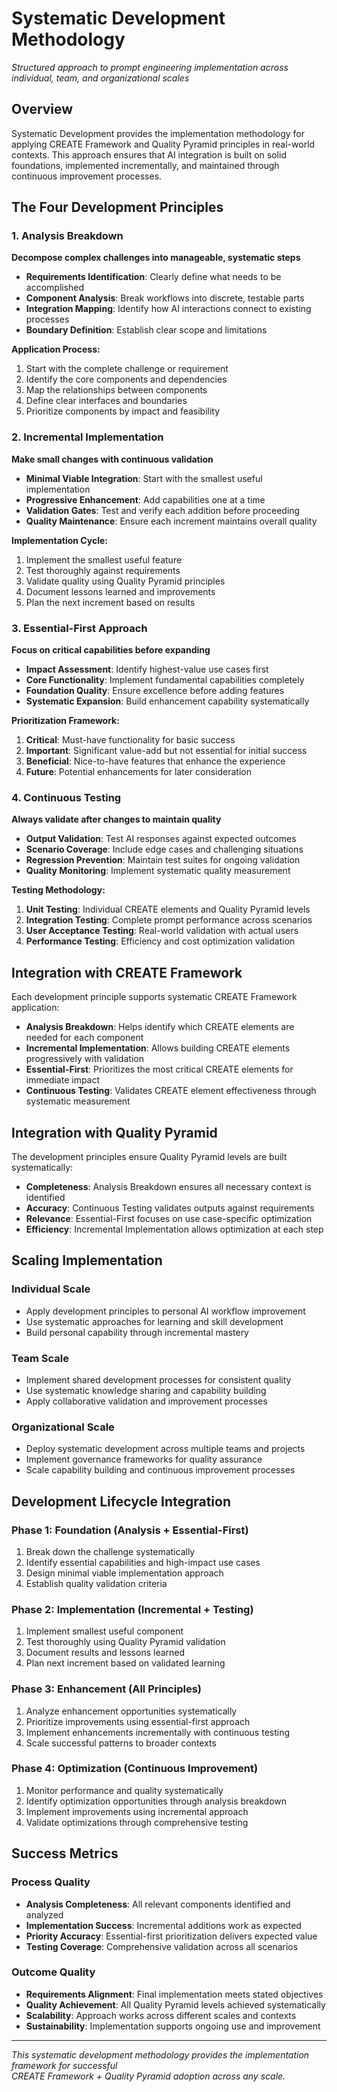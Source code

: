 # Systematic Development Methodology

*Structured approach to prompt engineering implementation across individual, team, and organizational scales*

## Overview

Systematic Development provides the implementation methodology for applying CREATE Framework and Quality Pyramid
principles in real-world contexts. This approach ensures that AI integration is built on solid foundations,
implemented incrementally, and maintained through continuous improvement processes.

## The Four Development Principles

### 1. Analysis Breakdown

**Decompose complex challenges into manageable, systematic steps**

- **Requirements Identification**: Clearly define what needs to be accomplished
- **Component Analysis**: Break workflows into discrete, testable parts
- **Integration Mapping**: Identify how AI interactions connect to existing processes
- **Boundary Definition**: Establish clear scope and limitations

**Application Process:**

1. Start with the complete challenge or requirement
2. Identify the core components and dependencies
3. Map the relationships between components
4. Define clear interfaces and boundaries
5. Prioritize components by impact and feasibility

### 2. Incremental Implementation

**Make small changes with continuous validation**

- **Minimal Viable Integration**: Start with the smallest useful implementation
- **Progressive Enhancement**: Add capabilities one at a time
- **Validation Gates**: Test and verify each addition before proceeding
- **Quality Maintenance**: Ensure each increment maintains overall quality

**Implementation Cycle:**

1. Implement the smallest useful feature
2. Test thoroughly against requirements
3. Validate quality using Quality Pyramid principles
4. Document lessons learned and improvements
5. Plan the next increment based on results

### 3. Essential-First Approach

**Focus on critical capabilities before expanding**

- **Impact Assessment**: Identify highest-value use cases first
- **Core Functionality**: Implement fundamental capabilities completely
- **Foundation Quality**: Ensure excellence before adding features
- **Systematic Expansion**: Build enhancement capability systematically

**Prioritization Framework:**

1. **Critical**: Must-have functionality for basic success
2. **Important**: Significant value-add but not essential for initial success
3. **Beneficial**: Nice-to-have features that enhance the experience
4. **Future**: Potential enhancements for later consideration

### 4. Continuous Testing

**Always validate after changes to maintain quality**

- **Output Validation**: Test AI responses against expected outcomes
- **Scenario Coverage**: Include edge cases and challenging situations
- **Regression Prevention**: Maintain test suites for ongoing validation
- **Quality Monitoring**: Implement systematic quality measurement

**Testing Methodology:**

1. **Unit Testing**: Individual CREATE elements and Quality Pyramid levels
2. **Integration Testing**: Complete prompt performance across scenarios
3. **User Acceptance Testing**: Real-world validation with actual users
4. **Performance Testing**: Efficiency and cost optimization validation

## Integration with CREATE Framework

Each development principle supports systematic CREATE Framework application:

- **Analysis Breakdown**: Helps identify which CREATE elements are needed for each component
- **Incremental Implementation**: Allows building CREATE elements progressively with validation
- **Essential-First**: Prioritizes the most critical CREATE elements for immediate impact
- **Continuous Testing**: Validates CREATE element effectiveness through systematic measurement

## Integration with Quality Pyramid

The development principles ensure Quality Pyramid levels are built systematically:

- **Completeness**: Analysis Breakdown ensures all necessary context is identified
- **Accuracy**: Continuous Testing validates outputs against requirements
- **Relevance**: Essential-First focuses on use case-specific optimization
- **Efficiency**: Incremental Implementation allows optimization at each step

## Scaling Implementation

### Individual Scale

- Apply development principles to personal AI workflow improvement
- Use systematic approaches for learning and skill development
- Build personal capability through incremental mastery

### Team Scale

- Implement shared development processes for consistent quality
- Use systematic knowledge sharing and capability building
- Apply collaborative validation and improvement processes

### Organizational Scale

- Deploy systematic development across multiple teams and projects
- Implement governance frameworks for quality assurance
- Scale capability building and continuous improvement processes

## Development Lifecycle Integration

### Phase 1: Foundation (Analysis + Essential-First)

1. Break down the challenge systematically
2. Identify essential capabilities and high-impact use cases
3. Design minimal viable implementation approach
4. Establish quality validation criteria

### Phase 2: Implementation (Incremental + Testing)

1. Implement smallest useful component
2. Test thoroughly using Quality Pyramid validation
3. Document results and lessons learned
4. Plan next increment based on validated learning

### Phase 3: Enhancement (All Principles)

1. Analyze enhancement opportunities systematically
2. Prioritize improvements using essential-first approach
3. Implement enhancements incrementally with continuous testing
4. Scale successful patterns to broader contexts

### Phase 4: Optimization (Continuous Improvement)

1. Monitor performance and quality systematically
2. Identify optimization opportunities through analysis breakdown
3. Implement improvements using incremental approach
4. Validate optimizations through comprehensive testing

## Success Metrics

### Process Quality

- **Analysis Completeness**: All relevant components identified and analyzed
- **Implementation Success**: Incremental additions work as expected
- **Priority Accuracy**: Essential-first prioritization delivers expected value
- **Testing Coverage**: Comprehensive validation across all scenarios

### Outcome Quality

- **Requirements Alignment**: Final implementation meets stated objectives
- **Quality Achievement**: All Quality Pyramid levels achieved systematically
- **Scalability**: Approach works across different scales and contexts
- **Sustainability**: Implementation supports ongoing use and improvement

---

*This systematic development methodology provides the implementation framework for successful  
CREATE Framework + Quality Pyramid adoption across any scale.*
